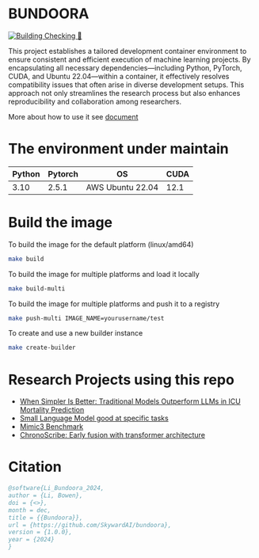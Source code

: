 # BUNDOORA


[![Building Checking 🚀](https://github.com/SkywardAI/bundoora/actions/workflows/build_and_check.yml/badge.svg)](https://github.com/SkywardAI/bundoora/actions/workflows/build_and_check.yml)

This project establishes a tailored development container environment to ensure consistent and efficient execution of machine learning projects. By encapsulating all necessary dependencies—including Python, PyTorch, CUDA, and Ubuntu 22.04—within a container, it effectively resolves compatibility issues that often arise in diverse development setups. This approach not only streamlines the research process but also enhances reproducibility and collaboration among researchers. 

More about how to use it see [document](.devcontainer/README.md)


# The environment under maintain

|Python|Pytorch|OS|CUDA|
|---|---|---|---|
|3.10|2.5.1|AWS Ubuntu 22.04|12.1|


# Build the image

To build the image for the default platform (linux/amd64)

```bash
make build
```

To build the image for multiple platforms and load it locally

```bash
make build-multi
```

To build the image for multiple platforms and push it to a registry

```bash
make push-multi IMAGE_NAME=yourusername/test
```

To create and use a new builder instance

```bash
make create-builder
```


# Research Projects using this repo

* [When Simpler Is Better: Traditional Models Outperform LLMs in ICU Mortality Prediction](https://github.com/Aisuko/clear)
* [Small Language Model good at specific tasks](https://github.com/SkywardAI/ramanujan)
* [Mimic3 Benchmark](https://github.com/Aisuko/mimic3-benchmark)
* [ChronoScribe: Early fusion with transformer architecture](https://github.com/Aisuko/ChronoScribe)


# Citation

```bibtex
@software{Li_Bundoora_2024,
author = {Li, Bowen},
doi = {<>},
month = dec,
title = {{Bundoora}},
url = {https://github.com/SkywardAI/bundoora},
version = {1.0.0},
year = {2024}
}
```